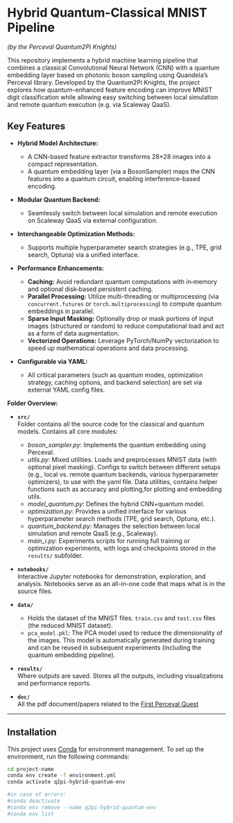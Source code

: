 # Hybrid Quantum-Classical MNIST Pipeline  
*(by the Perceval Quantum2Pi Knights)*

This repository implements a hybrid machine learning pipeline that combines a classical Convolutional Neural Network (CNN) with a quantum embedding layer based on photonic boson sampling using Quandela’s Perceval library. Developed by the Quantum2Pi Knights, the project explores how quantum-enhanced feature encoding can improve MNIST digit classification while allowing easy switching between local simulation and remote quantum execution (e.g. via Scaleway QaaS).


## Key Features

- **Hybrid Model Architecture:**  
  - A CNN-based feature extractor transforms 28×28 images into a compact representation.
  - A quantum embedding layer (via a BosonSampler) maps the CNN features into a quantum circuit, enabling interference-based encoding.
  
- **Modular Quantum Backend:**  
  - Seamlessly switch between local simulation and remote execution on Scaleway QaaS via external configuration.
  
- **Interchangeable Optimization Methods:**  
  - Supports multiple hyperparameter search strategies (e.g., TPE, grid search, Optuna) via a unified interface.
  
- **Performance Enhancements:**  
  - **Caching:** Avoid redundant quantum computations with in‑memory and optional disk‑based persistent caching.  
  - **Parallel Processing:** Utilize multi-threading or multiprocessing (via `concurrent.futures` or `torch.multiprocessing`) to compute quantum embeddings in parallel.  
  - **Sparse Input Masking:** Optionally drop or mask portions of input images (structured or random) to reduce computational load and act as a form of data augmentation.  
  - **Vectorized Operations:** Leverage PyTorch/NumPy vectorization to speed up mathematical operations and data processing.

- **Configurable via YAML:**  
  - All critical parameters (such as quantum modes, optimization strategy, caching options, and backend selection) are set via external YAML config files.


**Folder Overview:**


- **`src/`**  
  Folder contains all the source code for the classical and quantum models.
  Contains all core modules:  
  - *boson_sampler.py*: Implements the quantum embedding using Perceval. 
  - *utils.py*: Mixed utilities. Loads and preprocesses MNIST data (with optional pixel masking).  Configs to switch between different setups (e.g., local vs. remote quantum backends, various hyperparameter optimizers), to use with the yaml file. Data utilities, contains helper functions such as accuracy and plotting,for plotting and embedding utils.
  - *model_quantum.py*: Defines the hybrid CNN+quantum model.  
  - *optimization.py*: Provides a unified interface for various hyperparameter search methods (TPE, grid search, Optuna, etc.).  
  - *quantum_backend.py*: Manages the selection between local simulation and remote QaaS (e.g., Scaleway).  
  - *main_i.py*: Experiments scripts for running full training or optimization experiments, with logs and checkpoints stored in the `results/` subfolder.


- **`notebooks/`**  
  Interactive Jupyter notebooks for demonstration, exploration, and analysis. Notebooks serve as an all-in-one code that maps what is in the source files.

- **`data/`**  
  - Holds the dataset of the MNIST files. `train.csv` and `test.csv` files (the reduced MNIST dataset).
  - `pca_model.pkl`: The PCA model used to reduce the dimensionality of the images. This model is automatically generated during training and can be reused in subsequent experiments (including the quantum embedding pipeline).


- **`results/`**  
  Where outputs are saved.  Stores all the outputs, including visualizations and performance reports.

- **`doc/`**  
  All the pdf document/papers related to the [First Perceval Quest](https://perceval.quandela.net/forum/t/first-perceval-quest-last-call-for-registration/217)



---



## Installation

This project uses [Conda](https://docs.conda.io/en/latest/) for environment management. To set up the environment, run the following commands:

```bash
cd project-name
conda env create -f environment.yml
conda activate q2pi-hybrid-quantum-env

#in case of errors:
#conda deactivate
#conda env remove --name q2pi-hybrid-quantum-env
#conda env list
```







